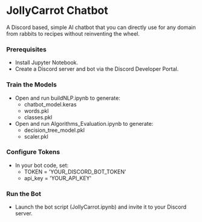 # JollyCarrot Chatbot
A Discord based, simple AI chatbot that you can directly use for any domain from rabbits to recipes without reinventing the wheel.

### Prerequisites
  - Install Jupyter Notebook.  
  - Create a Discord server and bot via the Discord Developer Portal.

### Train the Models
  - Open and run buildNLP.ipynb to generate:
      - chatbot_model.keras
      - words.pkl
      - classes.pkl
  - Open and run Algorithms_Evaluation.ipynb to generate:
      - decision_tree_model.pkl
      - scaler.pkl

### Configure Tokens
  - In your bot code, set:
      - TOKEN = 'YOUR_DISCORD_BOT_TOKEN'
      - api_key = 'YOUR_API_KEY'

### Run the Bot
  - Launch the bot script (JollyCarrot.ipynb) and invite it to your Discord server.




